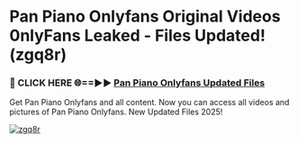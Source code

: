 # Pan Piano Onlyfans Original Videos 0nlyFans Leaked - Files Updated! (zgq8r)

<h3>🔴 CLICK HERE 🌐==►► <a href="https://tinyurl.com/x26r9saj" rel="nofollow">Pan Piano Onlyfans Updated Files</a></h3>

Get Pan Piano Onlyfans and all content. Now you can access all videos and pictures of Pan Piano Onlyfans. New Updated Files 2025!

[![zgq8r](https://i.imgur.com/LkgZPqh.gif)](https://tinyurl.com/x26r9saj)
